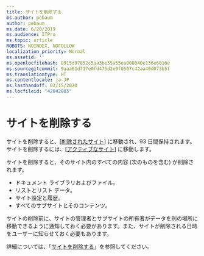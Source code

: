 ```yaml
---
title: サイトを削除する
ms.author: pebaum
author: pebaum
ms.date: 6/20/2019
ms.audience: ITPro
ms.topic: article
ROBOTS: NOINDEX, NOFOLLOW
localization_priority: Normal
ms.assetid: ''
ms.openlocfilehash: 8915d97852c5aa3be55a55ea008040e136e6016e
ms.sourcegitcommit: 9aaa61d717e0fd475d2e9f0507c42aa40d073b5f
ms.translationtype: HT
ms.contentlocale: ja-JP
ms.lasthandoff: 02/15/2020
ms.locfileid: "42042885"
---
```

# <a name="delete-a-site"></a>サイトを削除する

サイトを削除すると、[[削除されたサイト](https://admin.microsoft.com/sharepoint?page=recyclebin&modern=true)] に移動され、93 日間保持されます。 サイトを削除するには、[[アクティブなサイト](https://admin.microsoft.com/sharepoint?page=sitemanagement&modern=true)] に移動します。 

サイトを削除すると、そのサイト内のすべての内容 (次のものを含む) が削除されます。

- ドキュメント ライブラリおよびファイル。
- リストとリスト データ。
- サイト設定と履歴。
- すべてのサブサイトとそのコンテンツ。

サイトの削除前に、サイトの管理者とサブサイトの所有者がデータを別の場所に移動できるように通知しておく必要があります。また、サイトが削除される日時をユーザーに知らせておく必要もあります。

詳細については、「[サイトを削除する](https://docs.microsoft.com/sharepoint/delete-site-collection)」を参照してください。
